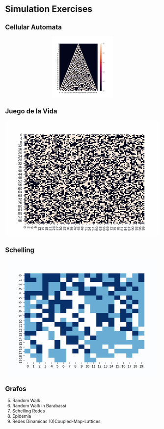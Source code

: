 # Simulation Exercises 

## Cellular Automata

<p align="center">
  <img alt="Cellular Automata" src="https://raw.githubusercontent.com/acastellanos95/SimulationLects/master/CA.png" height="200", width="200">
</p>

## Juego de la Vida

<p align="center">
  <img alt="Juego de la Vida" src="https://raw.githubusercontent.com/acastellanos95/SimulationLects/master/Game_of_life.gif">
</p>

## Schelling

<p align="center">
  <img alt="Schelling" src="https://raw.githubusercontent.com/acastellanos95/SimulationLects/master/Schelling.gif">
</p>

## Grafos



5) Random Walk
6) Random Walk in Barabassi
7) Schelling Redes
8) Epidemia
9) Redes Dinamicas
10)Coupled-Map-Lattices
